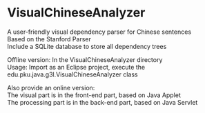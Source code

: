 VisualChineseAnalyzer
=====================

A user-friendly visual dependency parser for Chinese sentences  
Based on the Stanford Parser  
Include a SQLite database to store all dependency trees  
  
Offline version: In the VisualChineseAnalyzer directory  
    Usage: Import as an Eclipse project, execute the edu.pku.java.g3l.VisualChineseAnalyzer class  
  
Also provide an online version:  
  The visual part is in the front-end part, based on Java Applet  
  The processing part is in the back-end part, based on Java Servlet  
